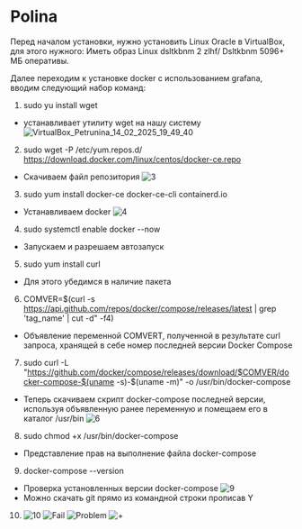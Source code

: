 # Polina
Перед началом установки, нужно установить Linux Oracle в VirtualBox, для этого нужного:
Иметь образ Linux dsltkbnm 2 zlhf/ Dsltkbnm 5096+ МБ оперативы.

Далее переходим к установке docker с использованием grafana, вводим следующий набор команд:
1. sudo yu install wget
- устанавливает утилиту wget на нашу систему
![VirtualBox_Petrunina_14_02_2025_19_49_40](https://github.com/user-attachments/assets/c7a826ad-32cc-4d20-9238-37a06894471d)
2. sudo wget -P /etc/yum.repos.d/ https://download.docker.com/linux/centos/docker-ce.repo
- Скачиваем файл репозитория
![3](https://github.com/user-attachments/assets/1c78dcec-3186-42b5-9fcf-b7be03fd0f80)
3. sudo yum install docker-ce docker-ce-cli containerd.io
- Устанавливаем docker
![4](https://github.com/user-attachments/assets/941c0529-6d2e-4440-85cc-aaef436ea277)
4. sudo systemctl enable docker --now
- Запускаем и разрешаем автозапуск
5. sudo yum install curl
- Для этого убедимся в наличие пакета
6. COMVER=$(curl -s https://api.github.com/repos/docker/compose/releases/latest | grep 'tag_name' | cut -d\" -f4)
- Объявление переменной COMVERT, полученной в результате curl запроса, хранящей в себе номер последней версии Docker Compose
7. sudo curl -L "https://github.com/docker/compose/releases/download/$COMVER/docker-compose-$(uname -s)-$(uname -m)" -o /usr/bin/docker-compose
- Теперь скачиваем скрипт docker-compose последней версии, используя объявленную ранее переменную и помещаем его в каталог /usr/bin
![6](https://github.com/user-attachments/assets/ff39d03e-9ad7-4bca-b1d6-289e0764e034)
8. sudo chmod +x /usr/bin/docker-compose
- Представление прав на выполнение файла docker-compose
9. docker-compose --version
- Проверка установленных версии docker-compose
![9](https://github.com/user-attachments/assets/259acd80-6ea0-4ce1-8f29-8912fe494710)
- Можно скачать git прямо из командной строки прописав Y
10. ![10](https://github.com/user-attachments/assets/884bbe0d-a21b-47ca-b0ba-6a4d4b94ffb3)
![Fail](https://github.com/user-attachments/assets/5e3b4dfb-61ac-43ed-8042-6a6e5826e264)
![Problem](https://github.com/user-attachments/assets/0b0f9b74-2f52-464a-bec3-6f2b7605e1e9)
![+](https://github.com/user-attachments/assets/72c9be2d-0aa0-4bde-bd87-ccebb87bf70a)
